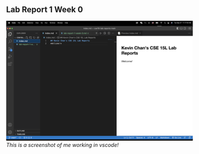 ## Lab Report 1 Week 0
![](lab-report-1-week-0-screenshot.png)
*This is a screenshot of me working in vscode!*
